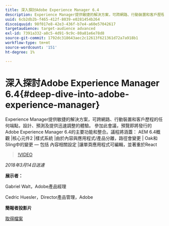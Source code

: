 ```yaml
---
title: 深入探討Adobe Experience Manager 6.4
description: Experience Manager提供敏捷的解決方案，可跨網路、行動裝置和客戶歷程的任何端點，設計、預測及提供迅速調整的體驗。 參加此會議，預覽即將發行的Adobe Experience Manager 6.4的主要功能和整合。
uuid: 6cb2db2b-f465-412f-8039-e0281454b264
discoiquuid: 98f017e8-42e3-436f-b7e4-a60e57042617
targetaudience: target-audience advanced
exl-id: 7391a332-a8c5-4d91-9c9c-80a81e6e78d8
source-git-commit: 1792dc318643aec2c12613f621361d72a7a918b1
workflow-type: tm+mt
source-wordcount: '151'
ht-degree: 1%

---
```


# 深入探討Adobe Experience Manager 6.4{#deep-dive-into-adobe-experience-manager}

Experience Manager提供敏捷的解決方案，可跨網路、行動裝置和客戶歷程的任何端點，設計、預測及提供迅速調整的體驗。 參加此會議，預覽即將發行的Adobe Experience Manager 6.4的主要功能和整合。議程將涵蓋： AEM 6.4概觀 |核心元件2 |樣式系統 |由於內容與應用程式/產品分離，路徑會變更 | Oak和Sling中的變更 — 包括 內容相關設定 |讓單頁應用程式可編輯，並著重於React

>[!VIDEO](https://video.tv.adobe.com/v/21749/?quality=9)

*2018年3月14日送達*

**展示者：**

Gabriel Walt，Adobe產品經理

Cedric Huesler，Director產品管理，Adobe

**簡報者投影片**

[取得檔案](assets/aem64-developerupdate31418.pdf)

<!--
[Get back to the Overview](https://helpx.adobe.com/experience-manager/kt/eseminars/gems/aem-index.html)
-->
